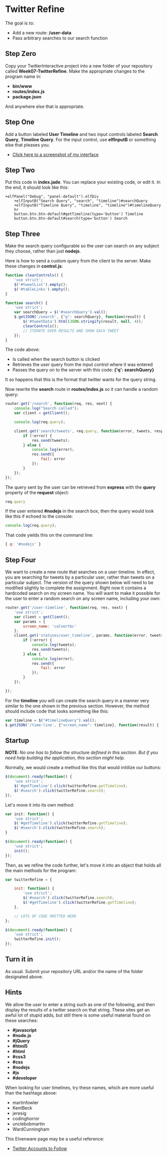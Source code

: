# Twitter Refine

The goal is to:

- Add a new route: **/user-data**
- Pass arbitrary searches to our search function

## Step Zero

Copy your TwitterInteractive project into a new folder of your repository called **Week07-TwitterRefine**. Make the appropriate changes to the program name in:

- **bin/www**
- **routes/index.js**
- **package.json**

And anywhere else that is appropriate.

## Step One

Add a button labeled **User Timeline** and two input controls labeled **Search Query**, **Timeline Query**. For the input control, use **elfInputB** or something else that pleases you.

- [Click here to a screenshot of my interface][tr01]

[tr01]:https://s3.amazonaws.com/bucket01.elvenware.com/images/TwitterRefine01.png

## Step Two

Put this code in **index.jade**. You can replace your existing code, or edit it. In the end, it should look like this:

```
+elfPanel("Debug", "panel-default").elfDiv
    +elfInputB("Search Query", "search", "timeline")#searchQuery
    +elfInputB("Timeline Query", "timeline", "timeline")#timelineQuery
    hr
    button.btn.btn-default#getTimeline(type='button') Timeline
    button.btn.btn-default#search(type='button') Search
```

## Step Three

Make the search query configurable so the user can search on any subject they choose, rather than just **nodejs**.

Here is how to send a custom query from the client to the server. Make these changes in **control.js**:

```javascript
function clearControls() {
	'use strict';
    $('#tweetList').empty();
    $('#tableLinks').empty();
}

function search() {
	'use strict';
    var searchQuery = $('#searchQuery').val();
    $.getJSON('/search', {"q": searchQuery}, function(result) {
        $('#tweetData').html(JSON.stringify(result, null, 4));
        clearControls();
        // ITERATE OVER RESULTS AND SHOW EACH TWEET
    });
}
```

The code above:

- Is called when the search button is clicked
- Retrieves the user query from the input control where it was entered
- Passes the query on to the server with this code: **{'q': searchQuery}**

It so happens that this is the format that twitter wants for the query string. 

Now rewrite the **search** route in **routes/index.js** so it can handle a random query:

```javascript
router.get('/search', function(req, res, next) {
    console.log("Search called");
    var client = getClient();

    console.log(req.query);

    client.get('search/tweets', req.query, function(error, tweets, response) {
        if (!error) {
            res.send(tweets);
        } else {
            console.log(error);
            res.send({
                fail: error
            });
        }
    });
});

```

The query sent by the user can be retrieved from **express** with the **query** property of the **request** object:

```javascript
req.query
```

If the user entered **#nodejs** in the search box, then the query would look like this if echoed to the console:

```javascript
console.log(req.query);
```

That code yields this on the command line:

```javascript
{ q: '#nodejs' }
```

## Step Four

We want to create a new route that searches on a user timeline. In effect, you are searching for tweets by a particular user, rather than tweets on a particular subject. The version of the query shown below will need to be modified slightly to complete the assignment. Right now it contains a hardcoded search on my screen name. You will want to make it possible for the user to enter a random search on any screen name, including your own:

```javascript
router.get('/user-timeline', function(req, res, next) {
	'use strict';
    var client = getClient();
    var params = {
        screen_name: 'calvertbc'
    };
    client.get('statuses/user_timeline', params, function(error, tweets, response) {
        if (!error) {
            console.log(tweets);
            res.send(tweets);
        } else {
            console.log(error);
            res.send({
                fail: error
            });
        }
    });

});
```

For the **timeline** you will can create the search query in a manner very similar to the one shown in the previous section. However, the method should include code that looks something like this:

```javascript
var timeline = $("#timelineQuery").val();
$.getJSON('/time-line', {"screen_name": timeline}, function(result) {
```

## Startup

**NOTE**: *No one has to follow the structure defined in this section. But if you need help building the application, this section might help.*

Normally, we would create a method like this that would initilize our buttons:

```javascript
$(document).ready(function() {
	'use strict';
    $('#getTimeline').click(twitterRefine.getTimeline);
    $('#search').click(twitterRefine.search);
});
```

Let's move it into its own method:

```javascript
var init: function() {
	'use strict';
    $('#getTimeline').click(twitterRefine.getTimeline);
    $('#search').click(twitterRefine.search);
}

$(document).ready(function() {
    'use strict';
    init();
});
```

Then, as we refine the code further, let's move it into an object that holds all the main methods for the program:

```javascript
var twitterRefine = {

    init: function() {
    	'use strict';
        $('#search').click(twitterRefine.search);
        $('#getTimeline').click(twitterRefine.getTimeline);
    },

    // LOTS OF CODE OMITTED HERE
};

$(document).ready(function() {
    'use strict';
    twitterRefine.init();
});
```


## Turn it in

As usual. Submit your repository URL and/or the name of the folder designated above.

## Hints

We allow the user to enter a string such as one of the following, and then display the results of a twitter search on that string. These sites get an awful lot of stupid adds, but still there is some useful material found on these searches:

- **#javascript**
- **#node.js**
- **#jQuery**
- **#html5**
- **#html**
- **#css3**
- **#css**
- **#nodejs**
- **#js**
- **#developer**

When looking for user timelines, try these names, which are more useful than the hashtags above:

- martinfowler
- KentBeck
- jeresig
- codinghorror
- unclebobmartin
- WardCunningham

This Elvenware page may be a useful reference:

- [Twitter Accounts to Follow][taf]

[taf]: http://www.elvenware.com/charlie/development/cloud/TwitterAccountsToFollow.html

